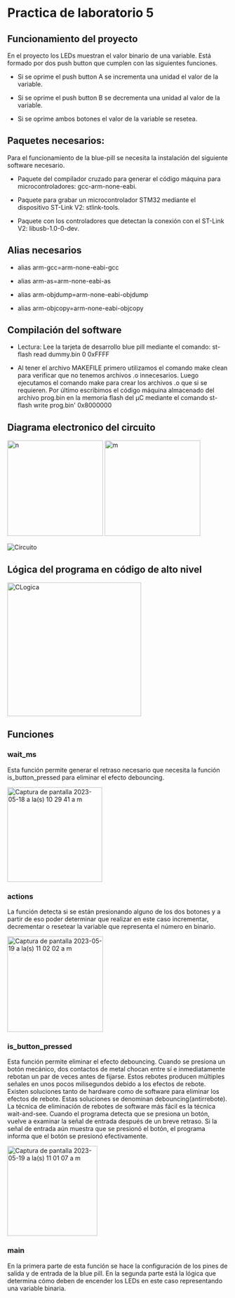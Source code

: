 # Practica de laboratorio 5

## Funcionamiento del proyecto
En el proyecto los LEDs muestran el valor binario de una variable. Está formado por dos push button que cumplen con las siguientes funciones.

* Si se oprime el push button A se incrementa una unidad el valor de la variable.
 
* Si se oprime el push button B se decrementa una unidad al valor de la variable. 

* Si se oprime ambos botones el valor de la variable se resetea.

## Paquetes necesarios:
Para el funcionamiento de la blue-pill se necesita la instalación del siguiente software necesario.

* Paquete del compilador cruzado para generar el código máquina para microcontroladores: gcc-arm-none-eabi. 

* Paquete para grabar un microcontrolador STM32 mediante el dispositivo ST-Link V2: stlink-tools. 

* Paquete con los controladores que detectan la conexión con el ST-Link V2: libusb-1.0-0-dev.

## Alias necesarios
* alias arm-gcc=arm-none-eabi-gcc

* alias arm-as=arm-none-eabi-as

* alias arm-objdump=arm-none-eabi-objdump

* alias arm-objcopy=arm-none-eabi-objcopy
## Compilación del software

* Lectura: Lee la tarjeta de desarrollo blue pill mediante el comando: st-flash read dummy.bin 0 0xFFFF

* Al tener el archivo MAKEFILE primero utilizamos el comando make clean para verificar que no tenemos archivos .o innecesarios. Luego ejecutamos el comando make para crear los archivos .o que si se requieren. Por último escribimos el código máquina almacenado del archivo prog.bin en la memoria flash del µC mediante el comando st-flash write prog.bin' 0x8000000

## Diagrama electronico del circuito
<img width="218" alt="n" src="https://github.com/BrendaAbigailVC/Practica4/assets/109320578/ebc3bb72-86f8-41f4-b6fe-289420e53c4b">

 <img width="218" alt="m" src="https://github.com/BrendaAbigailVC/Practica4/assets/109320578/c040f277-fa84-4898-a1cf-c6ef15f3d2ba">
 
![Circuito](https://github.com/BrendaAbigailVC/Practica4/assets/109320578/53942ed8-f569-4dbf-abe8-075ff9149f62)

## Lógica del programa en código de alto nivel 

<img width="305" alt="CLogica" src="https://github.com/BrendaAbigailVC/Practica4/assets/109320578/47f8f979-02f2-458c-8b88-8753ac085e20">


## Funciones

### wait_ms

Esta función permite generar el retraso necesario que necesita la función is_button_pressed para eliminar el efecto debouncing.

<img width="216" alt="Captura de pantalla 2023-05-18 a la(s) 10 29 41 a m" src="https://github.com/BrendaAbigailVC/Practica4/assets/109320578/a8683f94-51e4-4fa4-b51a-ef3a41b6616e">

### actions
La función detecta si se están presionando alguno de los dos botones y a partir de eso poder determinar que realizar en este caso incrementar, decrementar o resetear la variable que representa el número en binario. 

<img width="218" alt="Captura de pantalla 2023-05-19 a la(s) 11 02 02 a m" src="https://github.com/BrendaAbigailVC/Practica4/assets/109320578/68ce677c-a28a-4650-8a41-28a47c408c47">


### is_button_pressed

Esta función permite eliminar el efecto debouncing. Cuando se presiona un botón mecánico, dos contactos de metal chocan entre sí e inmediatamente rebotan un par de veces antes de fijarse. Estos rebotes producen múltiples señales en unos pocos milisegundos debido a los efectos de rebote. Existen soluciones tanto de hardware como de software para eliminar los efectos de rebote. Estas soluciones se denominan debouncing(antirrebote). La técnica de eliminación de rebotes de software más fácil es la técnica wait-and-see. Cuando el programa detecta que se presiona un botón, vuelve a examinar la señal de entrada después de un breve retraso. Si la señal de entrada aún muestra que se presionó el botón, el programa informa que el botón se presionó efectivamente.

<img width="205" alt="Captura de pantalla 2023-05-19 a la(s) 11 01 07 a m" src="https://github.com/BrendaAbigailVC/Practica4/assets/109320578/a058bd18-d7ce-4dfe-b0b2-74db23c0b1cb">

### main

En la primera parte de esta función se hace la configuración de los pines de salida y de entrada de la blue pill. 
En la segunda parte está la lógica que determina cómo deben de encender los LEDs en este caso representando una variable binaria.
